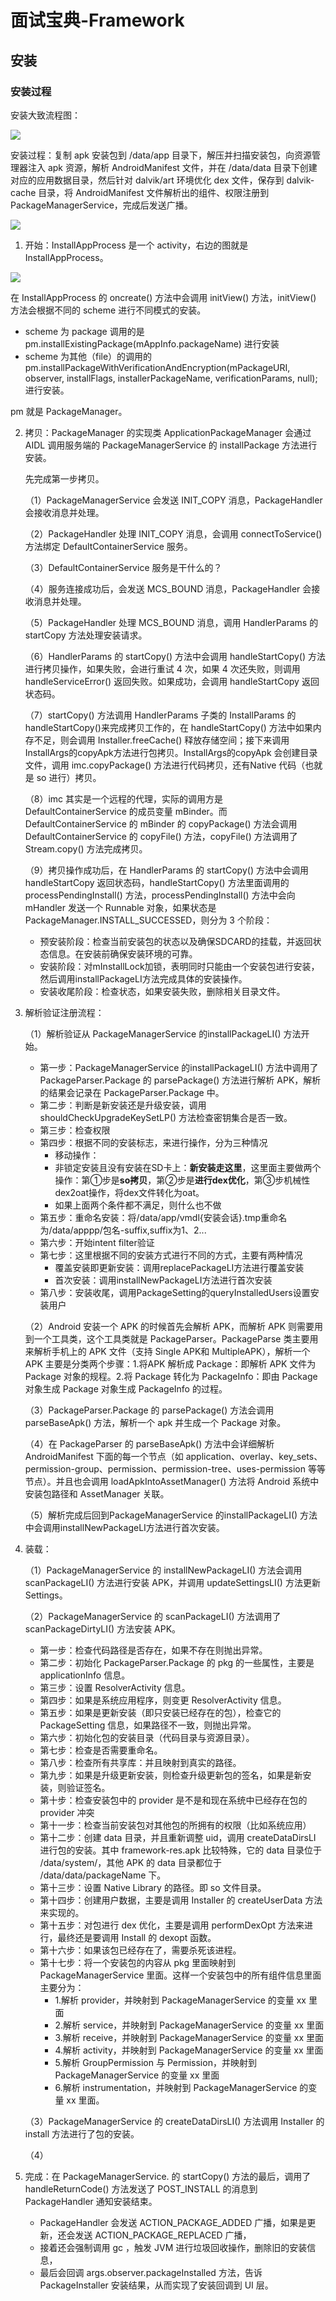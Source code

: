 # 面试宝典-Framework

## 安装

### 安装过程

安装大致流程图：

![](https://upload-images.jianshu.io/upload_images/5713484-70c0a869e6c3ad26.png)

安装过程：复制 apk 安装包到 /data/app 目录下，解压并扫描安装包，向资源管理器注入 apk 资源，解析 AndroidManifest 文件，并在 /data/data 目录下创建对应的应用数据目录，然后针对 dalvik/art 环境优化 dex 文件，保存到 dalvik-cache 目录，将 AndroidManifest 文件解析出的组件、权限注册到 PackageManagerService，完成后发送广播。

![](https://upload-images.jianshu.io/upload_images/5713484-b1e751279a7dc51f.png)

1. 开始：InstallAppProcess 是一个 activity，右边的图就是 InstallAppProcess。

![](https://upload-images.jianshu.io/upload_images/5713484-c2a3b274d31ff077.png)

在 InstallAppProcess 的 oncreate() 方法中会调用 initView() 方法，initView() 方法会根据不同的 scheme 进行不同模式的安装。

* scheme 为 package 调用的是 pm.installExistingPackage(mAppInfo.packageName) 进行安装
* scheme 为其他（file）的调用的 pm.installPackageWithVerificationAndEncryption(mPackageURI, observer, installFlags,
                      installerPackageName, verificationParams, null); 进行安装。

pm 就是 PackageManager。

2. 拷贝：PackageManager 的实现类 ApplicationPackageManager 会通过 AIDL 调用服务端的 PackageManagerService 的 installPackage 方法进行安装。

   先完成第一步拷贝。

   （1）PackageManagerService 会发送 INIT_COPY 消息，PackageHandler 会接收消息并处理。

   （2）PackageHandler 处理 INIT_COPY 消息，会调用 connectToService() 方法绑定 DefaultContainerService 服务。

   （3）DefaultContainerService 服务是干什么的？

   （4）服务连接成功后，会发送 MCS_BOUND 消息，PackageHandler 会接收消息并处理。

   （5）PackageHandler 处理 MCS_BOUND 消息，调用 HandlerParams 的 startCopy 方法处理安装请求。

   （6）HandlerParams 的 startCopy() 方法中会调用 handleStartCopy() 方法进行拷贝操作，如果失败，会进行重试 4 次，如果 4 次还失败，则调用 handleServiceError() 返回失败。如果成功，会调用 handleStartCopy 返回状态码。

   （7）startCopy() 方法调用 HandlerParams 子类的 InstallParams 的 handleStartCopy()来完成拷贝工作的，在 handleStartCopy() 方法中如果内存不足，则会调用 Installer.freeCache() 释放存储空间；接下来调用InstallArgs的copyApk方法进行包拷贝。InstallArgs的copyApk 会创建目录文件，调用 imc.copyPackage() 方法进行代码拷贝，还有Native 代码（也就是 so 进行）拷贝。

   （8）imc 其实是一个远程的代理，实际的调用方是 DefaultContainerService 的成员变量 mBinder。而 DefaultContainerService 的 mBinder 的 copyPackage() 方法会调用 DefaultContainerService 的 copyFile() 方法，copyFile() 方法调用了 Stream.copy() 方法完成拷贝。

   （9）拷贝操作成功后，在 HandlerParams 的 startCopy() 方法中会调用 handleStartCopy 返回状态码，handleStartCopy() 方法里面调用的 processPendingInstall() 方法，processPendingInstall() 方法中会向 mHandler 发送一个 Runnable 对象，如果状态是 PackageManager.INSTALL_SUCCESSED，则分为 3 个阶段：

   * 预安装阶段：检查当前安装包的状态以及确保SDCARD的挂载，并返回状态信息。在安装前确保安装环境的可靠。
   * 安装阶段：对mInstallLock加锁，表明同时只能由一个安装包进行安装，然后调用installPackageLI方法完成具体的安装操作。
   * 安装收尾阶段：检查状态，如果安装失败，删除相关目录文件。

3. 解析验证注册流程：

   （1）解析验证从 PackageManagerService 的installPackageLI() 方法开始。

   * 第一步：PackageManagerService 的installPackageLI() 方法中调用了 PackageParser.Package 的 parsePackage() 方法进行解析 APK，解析的结果会记录在 PackageParser.Package 中。
   * 第二步：判断是新安装还是升级安装，调用 shouldCheckUpgradeKeySetLP() 方法检查密钥集合是否一致。
   * 第三步：检查权限
   * 第四步：根据不同的安装标志，来进行操作，分为三种情况
     * 移动操作：
     * 非锁定安装且没有安装在SD卡上：**新安装走这里**，这里面主要做两个操作：第①步是**so拷贝**，第②步是**进行dex优化**，第③步机械性dex2oat操作，将dex文件转化为oat。
     * 如果上面两个条件都不满足，则什么也不做
   * 第五步：重命名安装：将/data/app/vmdl{安装会话}.tmp重命名为/data/apppp/包名-suffix,suffix为1、2...
   * 第六步：开始intent filter验证
   * 第七步：这里根据不同的安装方式进行不同的方式，主要有两种情况
     - 覆盖安装即更新安装：调用replacePackageLI方法进行覆盖安装
     - 首次安装：调用installNewPackageLI方法进行首次安装
   * 第八步：安装收尾，调用PackageSetting的queryInstalledUsers设置安装用户

   （2）Android 安装一个 APK 的时候首先会解析 APK，而解析 APK 则需要用到一个工具类，这个工具类就是 PackageParser。PackageParse 类主要用来解析手机上的 APK 文件（支持 Single APK和 MultipleAPK），解析一个 APK 主要是分类两个步骤：1.将APK 解析成 Package：即解析 APK 文件为 Package 对象的规程。2.将 Package 转化为 PackageInfo：即由 Package 对象生成 Package 对象生成 PackageInfo 的过程。

   （3）PackageParser.Package 的 parsePackage() 方法会调用 parseBaseApk() 方法，解析一个 apk 并生成一个 Package 对象。

   （4）在 PackageParser 的 parseBaseApk() 方法中会详细解析 AndroidManifest 下面的每一个节点（如 application、overlay、key_sets、permission-group、permission、permission-tree、uses-permission 等等节点）。并且也会调用 loadApkIntoAssetManager() 方法将 Android 系统中安装包路径和 AssetManager 关联。

   （5）解析完成后回到PackageManagerService 的installPackageLI() 方法中会调用installNewPackageLI方法进行首次安装。

4. 装载：

   （1）PackageManagerService 的 installNewPackageLI() 方法会调用 scanPackageLI() 方法进行安装 APK，并调用 updateSettingsLI() 方法更新 Settings。

   （2）PackageManagerService 的 scanPackageLI() 方法调用了 scanPackageDirtyLI() 方法安装 APK。

   * 第一步：检查代码路径是否存在，如果不存在则抛出异常。
   * 第二步：初始化 PackageParser.Package 的 pkg 的一些属性，主要是 applicationInfo 信息。
   * 第三步：设置 ResolverActivity 信息。
   * 第四步：如果是系统应用程序，则变更 ResolverActivity 信息。
   * 第五步：如果是更新安装（即只安装已经存在的包），检查它的 PackageSetting 信息，如果路径不一致，则抛出异常。
   * 第六步：初始化包的安装目录（代码目录与资源目录）。
   * 第七步：检查是否需要重命名。
   * 第八步：检查所有共享库：并且映射到真实的路径。
   * 第九步：如果是升级更新安装，则检查升级更新包的签名，如果是新安装，则验证签名。
   * 第十步：检查安装包中的 provider 是不是和现在系统中已经存在包的 provider 冲突
   * 第十一步：检查当前安装包对其他包的所拥有的权限（比如系统应用）
   * 第十二步：创建 data 目录，并且重新调整 uid，调用 createDataDirsLI 进行包的安装。其中 framework-res.apk 比较特殊，它的 data 目录位于 /data/system/，其他 APK 的 data 目录都位于 /data/data/packageName 下。
   * 第十三步：设置 Native Library 的路径。即 so 文件目录。
   * 第十四步：创建用户数据，主要是调用 Installer 的 createUserData 方法来实现的。
   * 第十五步：对包进行 dex 优化，主要是调用 performDexOpt 方法来进行，最终还是要调用 Install 的 dexopt 函数。
   * 第十六步：如果该包已经存在了，需要杀死该进程。
   * 第十七步：将一个安装包的内容从 pkg 里面映射到 PackageManagerService 里面。这样一个安装包中的所有组件信息里面主要分为：
     * 1.解析 provider，并映射到 PackageManagerService 的变量 xx 里面
     * 2.解析 service，并映射到 PackageManagerService 的变量 xx 里面
     * 3.解析 receive，并映射到 PackageManagerService 的变量 xx 里面
     * 4.解析 activity，并映射到 PackageManagerService 的变量 xx 里面
     * 5.解析 GroupPermission 与 Permission，并映射到 PackageManagerService 的变量 xx 里面
     * 6.解析 instrumentation，并映射到 PackageManagerService 的变量 xx 里面。

   （3）PackageManagerService 的 createDataDirsLI() 方法调用 Installer 的 install 方法进行了包的安装。

   （4）

5. 完成：在 PackageManagerService. 的 startCopy() 方法的最后，调用了 handleReturnCode() 方法发送了 POST_INSTALL 的消息到 PackageHandler 通知安装结束。

   * PackageHandler 会发送 ACTION_PACKAGE_ADDED 广播，如果是更新，还会发送 ACTION_PACKAGE_REPLACED 广播，
   * 接着还会强制调用 gc ，触发 JVM 进行垃圾回收操作，删除旧的安装信息，
   * 最后会回调 args.observer.packageInstalled 方法，告诉 PackageInstaller 安装结果，从而实现了安装回调到 UI 层。


